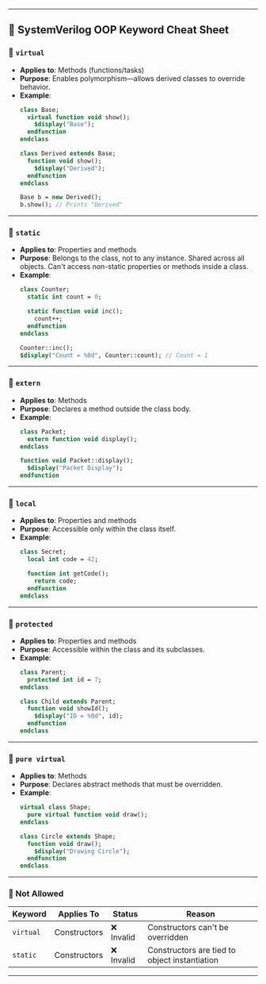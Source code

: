 
---

## 🧠 SystemVerilog OOP Keyword Cheat Sheet

### 🔹 `virtual`
- **Applies to**: Methods (functions/tasks)
- **Purpose**: Enables polymorphism—allows derived classes to override behavior.
- **Example**:
  ```systemverilog
  class Base;
    virtual function void show();
      $display("Base");
    endfunction
  endclass

  class Derived extends Base;
    function void show();
      $display("Derived");
    endfunction
  endclass

  Base b = new Derived();
  b.show(); // Prints "Derived"
  ```

---

### 🔹 `static`
- **Applies to**: Properties and methods
- **Purpose**: Belongs to the class, not to any instance. Shared across all objects. Can't access non-static properties or methods inside a class.
- **Example**:
  ```systemverilog
  class Counter;
    static int count = 0;

    static function void inc();
      count++;
    endfunction
  endclass

  Counter::inc();
  $display("Count = %0d", Counter::count); // Count = 1
  ```

---

### 🔹 `extern`
- **Applies to**: Methods
- **Purpose**: Declares a method outside the class body.
- **Example**:
  ```systemverilog
  class Packet;
    extern function void display();
  endclass

  function void Packet::display();
    $display("Packet Display");
  endfunction
  ```

---

### 🔹 `local`
- **Applies to**: Properties and methods
- **Purpose**: Accessible only within the class itself.
- **Example**:
  ```systemverilog
  class Secret;
    local int code = 42;

    function int getCode();
      return code;
    endfunction
  endclass
  ```

---

### 🔹 `protected`
- **Applies to**: Properties and methods
- **Purpose**: Accessible within the class and its subclasses.
- **Example**:
  ```systemverilog
  class Parent;
    protected int id = 7;
  endclass

  class Child extends Parent;
    function void showId();
      $display("ID = %0d", id);
    endfunction
  endclass
  ```

---

### 🔹 `pure virtual`
- **Applies to**: Methods
- **Purpose**: Declares abstract methods that must be overridden.
- **Example**:
  ```systemverilog
  virtual class Shape;
    pure virtual function void draw();
  endclass

  class Circle extends Shape;
    function void draw();
      $display("Drawing Circle");
    endfunction
  endclass
  ```

---

### 🚫 Not Allowed

| Keyword     | Applies To     | Status     | Reason |
|-------------|----------------|------------|--------|
| `virtual`   | Constructors   | ❌ Invalid | Constructors can't be overridden |
| `static`    | Constructors   | ❌ Invalid | Constructors are tied to object instantiation |

---
